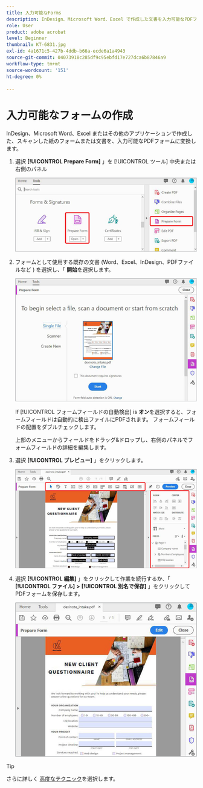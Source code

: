 ```yaml
---
title: 入力可能なForms
description: InDesign、Microsoft Word、Excel で作成した文書を入力可能なPDFフォームに変換
role: User
product: adobe acrobat
level: Beginner
thumbnail: KT-6831.jpg
exl-id: 4a1671c5-427b-4ddb-b66a-ecde6a1a4943
source-git-commit: 04073918c285df9c95ebfd17e727dca6b87846a9
workflow-type: tm+mt
source-wordcount: '151'
ht-degree: 0%

---
```


# 入力可能なフォームの作成

InDesign、Microsoft Word、Excel またはその他のアプリケーションで作成した、スキャンした紙のフォームまたは文書を、入力可能なPDFフォームに変換します。

1. 選択 **[!UICONTROL Prepare Form]** 」を [!UICONTROL ツール] 中央または右側のパネル

   ![フォームステップ 1](../assets/Form_1.png)

1. フォームとして使用する既存の文書 (Word、Excel、InDesign、PDFファイルなど ) を選択し、「 **開始**&#x200B;を選択します。

   ![フォームステップ 2](../assets/Form_2.png)

   If [!UICONTROL フォームフィールドの自動検出] is **オン**&#x200B;を選択すると、フォームフィールドは自動的に検出ファイルにPDFされます。 フォームフィールドの配置をダブルチェックします。

   上部のメニューからフィールドをドラッグ&amp;ドロップし、右側のパネルでフォームフィールドの詳細を編集します。

1. 選択 **[!UICONTROL プレビュー]** 」をクリックします。

   ![フォームステップ 3](../assets/Form_3.png)

1. 選択 **[!UICONTROL 編集]** 」をクリックして作業を続行するか、「 **[!UICONTROL ファイル]** **>** **[!UICONTROL 別名で保存]** 」をクリックしてPDFフォームを保存します。

   ![フォームステップ 4](../assets/Form_4.png)

>[!TIP]
>
>さらに詳しく [高度なテクニック](../advanced-tasks/advancedforms.md)を選択します。